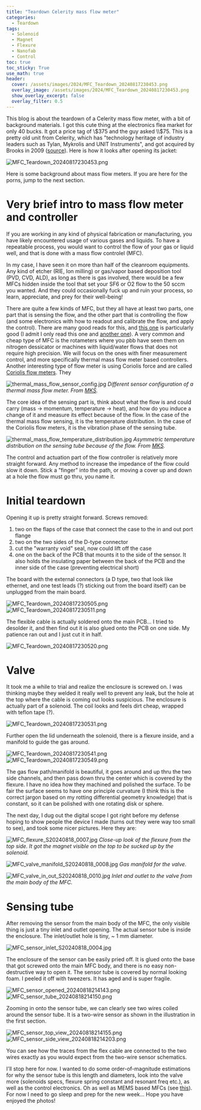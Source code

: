 ```yaml
---
title: "Teardown Celerity mass flow meter"
categories:
  - Teardown
tags:
  - Solenoid
  - Magnet
  - Flexure
  - Nanofab
  - Control
toc: true
toc_sticky: True
use_math: true
header:
  cover: /assets/images/2024/MFC_Teardown_20240817230453.png
  overlay_image: /assets/images/2024/MFC_Teardown_20240817230453.png
  show_overlay_excerpt: false
  overlay_filter: 0.5
---
```



This blog is about the teardown of a Celerity mass flow meter, with a bit of background materials. I got this cute thing at the electronics flea market for only 40 bucks. It got a price tag of \\$375 and the guy asked \\$75. This is a pretty old unit from Celerity, which has "technology heritage of industry leaders such as Tylan, Mykrolis and UNIT Instruments", and got acquired by Brooks in 2009 ([source](https://www.brooksinstrument.com/en/about-us/history)). Here is how it looks after opening its jacket:


![MFC_Teardown_20240817230453.png](/assets/images/2024/MFC_Teardown_20240817230453.png)

Here is some background about mass flow meters. If you are here for the porns, jump to the next section.


# Very brief intro to mass flow meter and controller

If you are working in any kind of physical fabrication or manufacturing, you have likely encountered usage of various gases and liquids. To have a repeatable process, you would want to control the flow of your gas or liquid well, and that is done with a mass flow controlel (MFC).

In my case, I have seen it on more than half of the cleanroom equipments. Any kind of etcher (RIE, Ion milling) or gas/vapor based deposition tool (PVD, CVD, ALD), as long as there is gas involved, there would be a few MFCs hidden inside the tool that set your SF6 or O2 flow to the 50 sccm you wanted. And they could occasionally fuck up and ruin your process, so learn, appreciate, and prey for their well-being!

There are quite a few kinds of MFC, but they all have at least two parts, one part that is sensing the flow, and the other part that is controlling the flow (and some electronics with how to readout and calibrate the flow, and apply the control). There are many good reads for this, and [this one](https://www.mks.com/mass-flow-technology-technote) is particularly good (I admit I only read this one and [another one](https://www.bronkhorst.com/en-us/service-support/knowledge-base/coriolis-mass-flow-measuring-principle/)). A very common and cheap type of MFC is the rotameters where you pbb have seen them on nitrogen dessicator or machines with liquid/water flows that does not require high precision. We will focus on the ones with finer measurement control, and more specifically thermal mass flow meter based controllers. Another interesting type of flow meter is using Coriolis force and are called [Coriolis flow meters](https://www.bronkhorst.com/en-us/service-support/knowledge-base/coriolis-mass-flow-measuring-principle/). They 

![thermal_mass_flow_sensor_config.jpg](/assets/images/2024/thermal_mass_flow_sensor_config.jpg)
*Different sensor configuration of a thermal mass flow meter. From [MKS](https://www.mks.com/mass-flow-technology-technote).*

The core idea of the sensing part is, think about what the flow is and could carry (mass -> momentum, temperature -> heat), and how do you induce a change of it and measure its effect because of the flow. In the case of the thermal mass flow sensing, it is the temperature distribution. In the case of the Coriolis flow meters, it is the vibration phase of the sensing tube.


![thermal_mass_flow_temperature_distribution.jpg](/assets/images/2024/thermal_mass_flow_temperature_distribution.jpg)
*Asymmetric temperature distribution on the sensing tube because of the flow. From [MKS](https://www.mks.com/mass-flow-technology-technote).*


The control and actuation part of the flow controller is relatively more straight forward. Any method to increase the impedance of the flow could slow it down. Stick a "finger" into the path, or moving a cover up and down at a hole the flow must go thru, you name it.


# Initial teardown

Opening it up is pretty straight forward. Screws removed:
1. two on the flaps of the case that connect the case to the in and out port flange
2. two on the two sides of the D-type connector
3. cut the "warranty void" seal, now could lift off the case
4. one on the back of the PCB that mounts it to the side of the sensor. It also holds the insulating paper between the back of the PCB and the inner side of the case (preventing electrical short)

The board with the external connectors (a D type, two that look like ethernet, and one test leads (?) sticking out from the board itself) can be unplugged from the main board.


![MFC_Teardown_20240817230505.png](/assets/images/2024/MFC_Teardown_20240817230505.png)
![MFC_Teardown_20240817230511.png](/assets/images/2024/MFC_Teardown_20240817230511.png)

The flexible cable is actually soldered onto the main PCB... I tried to desolder it, and then find out it is also glued onto the PCB on one side. My patience ran out and I just cut it in half.

![MFC_Teardown_20240817230520.png](/assets/images/2024/MFC_Teardown_20240817230520.png)


# Valve

It took me a while to trial and realize the enclosure is screwed on. I was thinking maybe they welded it really well to prevent any leak, but the hole at the top where the cable is coming out looks suspicious. The enclosure is actually part of a solenoid. The coil looks and feels dirt cheap, wrapped with teflon tape (?).



![MFC_Teardown_20240817230531.png](/assets/images/2024/MFC_Teardown_20240817230531.png)

Further open the lid underneath the solenoid, there is a flexure inside, and a manifold to guide the gas around.


![MFC_Teardown_20240817230541.png](/assets/images/2024/MFC_Teardown_20240817230541.png)
![MFC_Teardown_20240817230549.png](/assets/images/2024/MFC_Teardown_20240817230549.png)

The gas flow path/manifold is beautiful, it goes around and up thru the two side channels, and then pass down thru the center which is covered by the flexure. I have no idea how they machined and polished the surface. To be fair the surface seems to have one principle curvature (I think this is the correct jargon based on my rotting differential geometry knowledge) that is constant, so it can be polished with one rotating disk or sphere.

The next day, I dug out the digital scope I got right before my defense hoping to show people the device I made (turns out they were way too small to see), and took some nicer pictures. Here they are:

![MFC_flexure_S20240818_0007.jpg](/assets/images/2024/MFC_flexure_S20240818_0007.jpg)
*Close-up look of the flexure from the top side. It got the magnet visible on the top to be sucked up by the solenoid.*

![MFC_valve_manifold_S20240818_0008.jpg](/assets/images/2024/MFC_valve_manifold_S20240818_0008.jpg)
*Gas manifold for the valve.*

![MFC_valve_in_out_S20240818_0010.jpg](/assets/images/2024/MFC_valve_in_out_S20240818_0010.jpg)
*Inlet and outlet to the valve from the main body of the MFC.*




# Sensing tube

After removing the sensor from the main body of the MFC, the only visible thing is just a tiny inlet and outlet opening. The actual sensor tube is inside the enclosure. The inlet/outlet hole is tiny, ~ 1 mm diameter.


![MFC_sensor_inlet_S20240818_0004.jpg](/assets/images/2024/MFC_sensor_inlet_S20240818_0004.jpg)

The enclosure of the sensor can be easily pried off. It is glued onto the base that got screwed onto the main MFC body, and there is no easy non-destructive way to open it. The sensor tube is covered by normal looking foam. I peeled it off with tweezers. It has aged and is super fragile.

![MFC_sensor_opened_20240818214143.png](/assets/images/2024/MFC_sensor_opened_20240818214143.png)
![MFC_sensor_tube_20240818214150.png](/assets/images/2024/MFC_sensor_tube_20240818214150.png)

Zooming in onto the sensor tube, we can clearly see two wires coiled around the sensor tube. It is a two-wire sensor as shown in the illustration in the first section.

![MFC_sensor_top_view_20240818214155.png](/assets/images/2024/MFC_sensor_top_view_20240818214155.png)
![MFC_sensor_side_view_20240818214203.png](/assets/images/2024/MFC_sensor_side_view_20240818214203.png)

You can see how the traces from the flex cable are connected to the two wires exactly as you would expect from the two-wire sensor schematics.

I'll stop here for now. I wanted to do some order-of-magnitude estimations for why the sensor tube is this length and diameters, look into the valve more (solenoids specs, flexure spring constant and resonant freq etc.), as well as the control electronics. Oh as well as MEMS based MFCs (see [this](https://pubs.aip.org/aip/rsi/article-abstract/91/10/105006/363406/A-microfluidic-flow-meter-with-micromachined)). For now I need to go sleep and prep for the new week... Hope you have enjoyed the photos!





